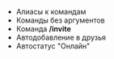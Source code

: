 * Алиасы к командам
* Команды без аргументов
* Команда **/invite**
* Автодобавление в друзья
* Автостатус "Онлайн"
